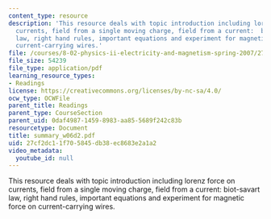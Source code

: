 ```yaml
---
content_type: resource
description: 'This resource deals with topic introduction including lorenz force on
  currents, field from a single moving charge, field from a current:  biot-savart
  law, right hand rules, important equations and experiment for magnetic force on
  current-carrying wires.'
file: /courses/8-02-physics-ii-electricity-and-magnetism-spring-2007/27cf2dc11f705845db38ec8683e2a1a2_summary_w06d2.pdf
file_size: 54239
file_type: application/pdf
learning_resource_types:
- Readings
license: https://creativecommons.org/licenses/by-nc-sa/4.0/
ocw_type: OCWFile
parent_title: Readings
parent_type: CourseSection
parent_uid: 0daf4987-1459-8983-aa85-5689f242c83b
resourcetype: Document
title: summary_w06d2.pdf
uid: 27cf2dc1-1f70-5845-db38-ec8683e2a1a2
video_metadata:
  youtube_id: null
---
```

This resource deals with topic introduction including lorenz force on currents, field from a single moving charge, field from a current:  biot-savart law, right hand rules, important equations and experiment for magnetic force on current-carrying wires.